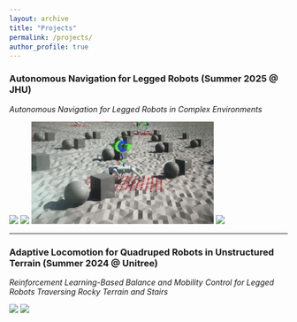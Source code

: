 ```yaml
---
layout: archive
title: "Projects"
permalink: /projects/
author_profile: true
---
```



### Autonomous Navigation for Legged Robots (Summer 2025 @ JHU)
*Autonomous Navigation for Legged Robots in Complex Environments*

  <img src="/images/jhu1.gif" width="330"> <img src="/images/jhu4.gif" width="330">
  <img src="/images/jhu3.gif" width="330"> <img src="/images/jhu5.gif" width="330">

---

### Adaptive Locomotion for Quadruped Robots in Unstructured Terrain (Summer 2024 @ Unitree)
*Reinforcement Learning-Based Balance and Mobility Control for Legged Robots Traversing Rocky Terrain and Stairs*

  <img src="/images/IROS2025.gif" width="330">  <img src="/images/IROS20251.gif" width="330">
